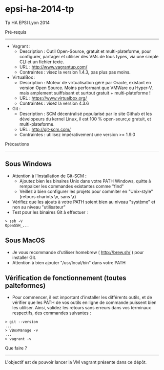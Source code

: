 epsi-ha-2014-tp
===============

Tp HA EPSI Lyon 2014


Pré-requis
**********

* Vagrant : 
  * Description : Outil Open-Source, gratuit et multi-plateforme, pour configurer, partager et utiliser des VMs de tous types, via une simple CLI et un fichier texte.
  * URL : http://www.vagrantup.com/
  * Contraintes : visez la version 1.4.3, pas plus pas moins.
* VirtualBox : 
  * Description : Moteur de virtualisation géré par Oracle, existant en version Open Source. Moins performant que VMWare ou Hyper-V, mais amplement suiffsisant et surtout gratuit + multi-plateforme !
  * URL : https://www.virtualbox.org/
  * Contraintes : visez la version 4.3.6
* Git :
  * Description : SCM décentralisé popularisé par le site Github et les dévelopeurs du kernel Linux, il est 100 % open-sourc,e gratuit, et multi-plateforme.
  * URL : http://git-scm.com/
  * Contraintes : utilisez impérativement une version >= 1.9.0


Précautions
***********

Sous Windows
------------

* Attention à l'installation de Git-SCM :
  * Ajoutez bien les binaires Unix dans votre PATH Windows, quitte à rempalcer les commandes existantes comme "find"
  * Veillez à bien configurer les projets pour commiter en "Unix-style" (retours chariots \n, sans \r)
* Vérifiez que les ajouts à votre PATH soient bien au niveau "système" et non au niveau "utilisateur"
* Test pour les binaires Git à effectuer :
```
> ssh -V
OpenSSH_...
```

Sous MacOS
----------
* Je vous recommande d'utiliser homebrew ( http://brew.sh/ ) pour installer Git.
* Attention à bien ajouter "/usr/local/bin" dans votre PATH


Vérification de fonctionnement (toutes palteformes)
---------------------------------------------------
* Pour commencer, il est important d'installer les différents outils, et de vérifier que les PATH de vos outils en ligne de commande puissent bien les utiliser. Ainsi, validez les retours sans erreurs dans vos terminaux respectifs, des commandes suivantes :
```
> git --version
...
> VBoxManage -v
...
> vagrant -v
```

Que faire ?
***********

L'objectif est de pouvoir lancer la VM vagrant présente dans ce dépôt.
